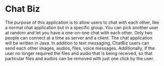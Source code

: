 # Chat Biz
 The purpose of this application is to allow users to chat with each other, like a normal chat application but in a specific group. You can pick another user at random and let you have a one-on-one chat with each other. Only two people can connect at a time as server and a client. The chat application will be written in Java.
In addition to text messaging, ChatBiz users can send each other images, audios, files, voice messages. Additionally, if the user no longer required the files and audio that is being received, so that particular files and audios can be removed with just one click by the user. 
